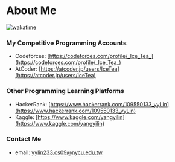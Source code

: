 # About Me

[![wakatime](https://wakatime.com/badge/user/2b31a23b-9338-4784-a58d-24602f7962f4.svg)](https://wakatime.com/@2b31a23b-9338-4784-a58d-24602f7962f4)

### My Competitive Programming Accounts

+ Codeforces: [https://codeforces.com/profile/_Ice_Tea_](https://codeforces.com/profile/_Ice_Tea_)
+ AtCoder: [https://atcoder.jp/users/IceTea](https://atcoder.jp/users/IceTea)

### Other Programming Learning Platforms

+ HackerRank: [https://www.hackerrank.com/109550133_yyLin](https://www.hackerrank.com/109550133_yyLin)
+ Kaggle: [https://www.kaggle.com/yangyilin](https://www.kaggle.com/yangyilin)

### Contact Me

+ email: yylin233.cs09@nycu.edu.tw
